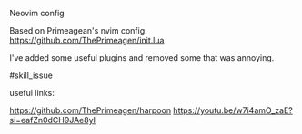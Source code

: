 Neovim config

Based on Primeagean's nvim config:
https://github.com/ThePrimeagen/init.lua

I've added some useful plugins and removed some that was annoying.

#skill_issue

useful links:

https://github.com/ThePrimeagen/harpoon
https://youtu.be/w7i4amO_zaE?si=eafZn0dCH9JAe8yI
